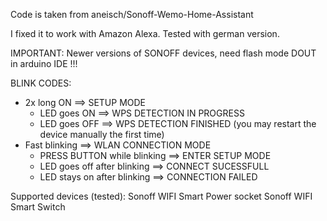 Code is taken from aneisch/Sonoff-Wemo-Home-Assistant

I fixed it to work with Amazon Alexa.
Tested with german version.

IMPORTANT: Newer versions of SONOFF devices, need flash mode DOUT in arduino IDE !!!

BLINK CODES:
* 2x long ON ==> SETUP MODE
   - LED goes ON ==> WPS DETECTION IN PROGRESS
   - LED goes OFF ==> WPS DETECTION FINISHED (you may restart the device manually the first time)
* Fast blinking ==> WLAN CONNECTION MODE
   - PRESS BUTTON while blinking ==> ENTER SETUP MODE
   - LED goes off after blinking ==> CONNECT SUCESSFULL
   - LED stays on after blinking ==> CONNECTION FAILED

Supported devices (tested):
Sonoff WIFI Smart Power socket
Sonoff WIFI Smart Switch
